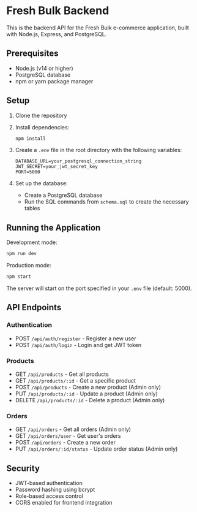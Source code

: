 # Fresh Bulk Backend

This is the backend API for the Fresh Bulk e-commerce application, built with Node.js, Express, and PostgreSQL.

## Prerequisites

- Node.js (v14 or higher)
- PostgreSQL database
- npm or yarn package manager

## Setup

1. Clone the repository
2. Install dependencies:
   ```bash
   npm install
   ```

3. Create a `.env` file in the root directory with the following variables:
   ```
   DATABASE_URL=your_postgresql_connection_string
   JWT_SECRET=your_jwt_secret_key
   PORT=5000
   ```

4. Set up the database:
   - Create a PostgreSQL database
   - Run the SQL commands from `schema.sql` to create the necessary tables

## Running the Application

Development mode:
```bash
npm run dev
```

Production mode:
```bash
npm start
```

The server will start on the port specified in your `.env` file (default: 5000).

## API Endpoints

### Authentication
- POST `/api/auth/register` - Register a new user
- POST `/api/auth/login` - Login and get JWT token

### Products
- GET `/api/products` - Get all products
- GET `/api/products/:id` - Get a specific product
- POST `/api/products` - Create a new product (Admin only)
- PUT `/api/products/:id` - Update a product (Admin only)
- DELETE `/api/products/:id` - Delete a product (Admin only)

### Orders
- GET `/api/orders` - Get all orders (Admin only)
- GET `/api/orders/user` - Get user's orders
- POST `/api/orders` - Create a new order
- PUT `/api/orders/:id/status` - Update order status (Admin only)

## Security

- JWT-based authentication
- Password hashing using bcrypt
- Role-based access control
- CORS enabled for frontend integration



